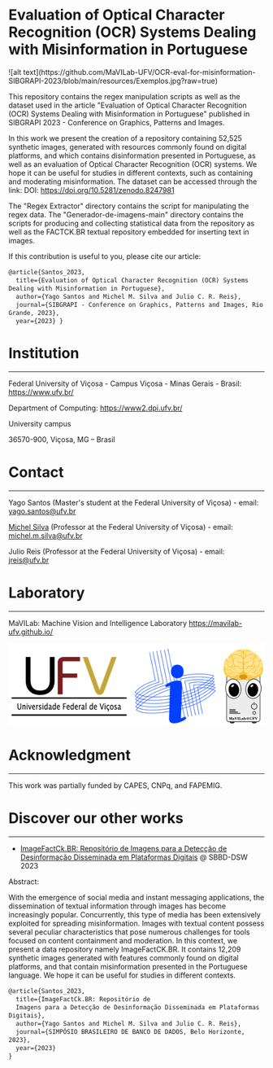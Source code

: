 <h1>Evaluation of Optical Character Recognition (OCR) Systems Dealing with Misinformation in Portuguese</h1>
![alt text](https://github.com/MaVILab-UFV/OCR-eval-for-misinformation-SIBGRAPI-2023/blob/main/resources/Exemplos.jpg?raw=true)

This repository contains the regex manipulation scripts as well as the dataset used in the article "Evaluation of Optical Character Recognition (OCR) Systems Dealing with Misinformation in Portuguese" published in SIBGRAPI 2023 - Conference on Graphics, Patterns and Images.

In this work we present the creation of a repository containing 52,525 synthetic images, generated with resources commonly found on digital platforms, and which contains disinformation presented in Portuguese, as well as an evaluation of Optical Character Recognition (OCR) systems. We hope it can be useful for studies in different contexts, such as containing and moderating misinformation. The dataset can be accessed through the link: DOI: https://doi.org/10.5281/zenodo.8247981

The "Regex Extractor" directory contains the script for manipulating the regex data. The "Generador-de-imagens-main" directory contains the scripts for producing and collecting statistical data from the repository as well as the FACTCK.BR textual repository embedded for inserting text in images.

If this contribution is useful to you, please cite our article:

```
@article{Santos_2023,
  title={Evaluation of Optical Character Recognition (OCR) Systems Dealing with Misinformation in Portuguese},
  author={Yago Santos and Michel M. Silva and Julio C. R. Reis},
  journal={SIBGRAPI - Conference on Graphics, Patterns and Images, Rio Grande, 2023},
  year={2023} }
```
# Institution
_________________________________________________________________________________________________
Federal University of Viçosa - Campus Viçosa - Minas Gerais - Brasil: https://www.ufv.br/

Department of Computing: https://www2.dpi.ufv.br/

University campus

36570-900, Viçosa, MG – Brasil

# Contact
_________________________________________________________________________________________________
Yago Santos (Master's student at the Federal University of Viçosa) - email: yago.santos@ufv.br

[Michel Silva](https://michelmelosilva.github.io/) (Professor at the Federal University of Viçosa) - email: michel.m.silva@ufv.br

Julio Reis (Professor at the Federal University of Viçosa) - email: jreis@ufv.br

# Laboratory
_________________________________________________________________________________________________
MaVILab: Machine Vision and Intelligence Laboratory https://mavilab-ufv.github.io/

![alt text](https://github.com/MaVILab-UFV/OCR-eval-for-misinformation-SIBGRAPI-2023/blob/main/resources/Logomarcas.png?raw=true)

# Acknowledgment
_________________________________________________________________________________________________
This work was partially funded by CAPES, CNPq, and FAPEMIG.

# Discover our other works
_________________________________________________________________________________________________
* [ImageFactCk.BR: Repositório de Imagens para a Detecção de Desinformação Disseminada em Plataformas Digitais](https://github.com/MaVILab-UFV/ImageFactCk.br-dataset-SBBD-DSW-2023) @ SBBD-DSW 2023

Abstract:

With the emergence of social media and instant messaging applications, the dissemination of textual information through images has become increasingly popular. Concurrently, this type of media has been extensively exploited for spreading misinformation. Images with textual content possess several peculiar characteristics that pose numerous challenges for tools focused on content containment and moderation. In this context, we present a data repository namely ImageFactCK.BR. It contains 12,209 synthetic images generated with features commonly found on digital platforms, and that contain misinformation presented in the Portuguese language. We hope it can be useful for studies in different contexts.

```
@article{Santos_2023,
  title={ImageFactCk.BR: Repositório de 
  Imagens para a Detecção de Desinformação Disseminada em Plataformas Digitais},
  author={Yago Santos and Michel M. Silva and Julio C. R. Reis},
  journal={SIMPÓSIO BRASILEIRO DE BANCO DE DADOS, Belo Horizonte, 2023},
  year={2023}
}
```
